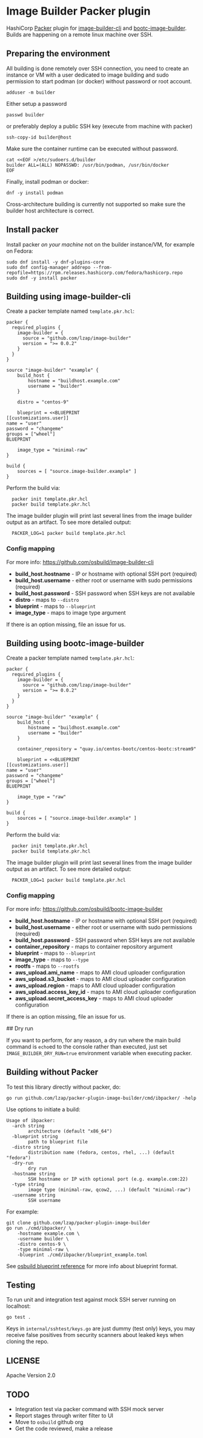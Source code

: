 # Image Builder Packer plugin

HashiCorp [Packer](https://www.packer.io/) plugin for [image-builder-cli](https://github.com/osbuild/image-builder-cli) and [bootc-image-builder](https://github.com/osbuild/bootc-image-builder). Builds are happening on a remote linux machine over SSH.

## Preparing the environment

All building is done remotely over SSH connection, you need to create an instance or VM with a user dedicated to image building and sudo permission to start podman (or docker) without password or root account.

    adduser -m builder

Either setup a password

    passwd builder

or preferably deploy a public SSH key (execute from machine with packer)

    ssh-copy-id builder@host

Make sure the container runtime can be executed without password.

```
cat <<EOF >/etc/sudoers.d/builder
builder ALL=(ALL) NOPASSWD: /usr/bin/podman, /usr/bin/docker
EOF
```

Finally, install podman or docker:

    dnf -y install podman

Cross-architecture building is currently not supported so make sure the builder host architecture is correct.

## Install packer

Install packer *on your machine* not on the builder instance/VM, for example on Fedora:

```
sudo dnf install -y dnf-plugins-core
sudo dnf config-manager addrepo --from-repofile=https://rpm.releases.hashicorp.com/fedora/hashicorp.repo
sudo dnf -y install packer
```

## Building using image-builder-cli

Create a packer template named `template.pkr.hcl`:

```
packer {
  required_plugins {
    image-builder = {
      source = "github.com/lzap/image-builder"
      version = ">= 0.0.2"
    }
  }
}

source "image-builder" "example" {
    build_host {
        hostname = "buildhost.example.com"
        username = "builder"
    }

    distro = "centos-9"

    blueprint = <<BLUEPRINT
[[customizations.user]]
name = "user"
password = "changeme"
groups = ["wheel"]
BLUEPRINT

    image_type = "minimal-raw"
}

build {
    sources = [ "source.image-builder.example" ]
}
```

Perform the build via:

      packer init template.pkr.hcl
      packer build template.pkr.hcl

The image builder plugin will print last several lines from the image builder output as an artifact. To see more detailed output:

      PACKER_LOG=1 packer build template.pkr.hcl

### Config mapping

For more info: https://github.com/osbuild/image-builder-cli

* **build_host.hostname** - IP or hostname with optional SSH port (required)
* **build_host.username** - either root or username with sudo permissions (required)
* **build_host.password** - SSH password when SSH keys are not available
* **distro** - maps to `--distro`
* **blueprint** - maps to `--blueprint`
* **image_type** - maps to image type argument

If there is an option missing, file an issue for us.

## Building using bootc-image-builder

Create a packer template named `template.pkr.hcl`:

```
packer {
  required_plugins {
    image-builder = {
      source = "github.com/lzap/image-builder"
      version = ">= 0.0.2"
    }
  }
}

source "image-builder" "example" {
    build_host {
        hostname = "buildhost.example.com"
        username = "builder"
    }

    container_repository = "quay.io/centos-bootc/centos-bootc:stream9"

    blueprint = <<BLUEPRINT
[[customizations.user]]
name = "user"
password = "changeme"
groups = ["wheel"]
BLUEPRINT

    image_type = "raw"
}

build {
    sources = [ "source.image-builder.example" ]
}
```

Perform the build via:

      packer init template.pkr.hcl
      packer build template.pkr.hcl

The image builder plugin will print last several lines from the image builder output as an artifact. To see more detailed output:

      PACKER_LOG=1 packer build template.pkr.hcl

### Config mapping

For more info: https://github.com/osbuild/bootc-image-builder

* **build_host.hostname** - IP or hostname with optional SSH port (required)
* **build_host.username** - either root or username with sudo permissions (required)
* **build_host.password** - SSH password when SSH keys are not available
* **container_repository** - maps to container repository argument
* **blueprint** - maps to `--blueprint`
* **image_type** - maps to `--type`
* **rootfs** - maps to `--rootfs`
* **aws_upload.ami_name** - maps to AMI cloud uploader configuration
* **aws_upload.s3_bucket** - maps to AMI cloud uploader configuration
* **aws_upload.region** - maps to AMI cloud uploader configuration
* **aws_upload.access_key_id** - maps to AMI cloud uploader configuration
* **aws_upload.secret_access_key** - maps to AMI cloud uploader configuration

If there is an option missing, file an issue for us.

## Dry run

If you want to perform, for any reason, a dry run where the main build command is `echo`ed to the console rather than executed, just set `IMAGE_BUILDER_DRY_RUN=true` environment variable when executing packer.

## Building without Packer

To test this library directly without packer, do:

    go run github.com/lzap/packer-plugin-image-builder/cmd/ibpacker/ -help

Use options to initiate a build:

```
Usage of ibpacker:
  -arch string
        architecture (default "x86_64")
  -blueprint string
        path to blueprint file
  -distro string
        distribution name (fedora, centos, rhel, ...) (default "fedora")
  -dry-run
        dry run
  -hostname string
        SSH hostname or IP with optional port (e.g. example.com:22)
  -type string
        image type (minimal-raw, qcow2, ...) (default "minimal-raw")
  -username string
        SSH username
```

For example:

```
git clone github.com/lzap/packer-plugin-image-builder
go run ./cmd/ibpacker/ \
    -hostname example.com \
    -username builder \
    -distro centos-9 \
    -type minimal-raw \
    -blueprint ./cmd/ibpacker/blueprint_example.toml
```

See [osbuild blueprint reference](https://osbuild.org/docs/user-guide/blueprint-reference/) for more info about blueprint format.

## Testing

To run unit and integration test against mock SSH server running on localhost:

    go test .

Keys in `internal/sshtest/keys.go` are just dummy (test only) keys, you may receive false positives from security scanners about leaked keys when cloning the repo.

## LICENSE

Apache Version 2.0

## TODO

* Integration test via packer command with SSH mock server
* Report stages through writer filter to UI
* Move to `osbuild` github org
* Get the code reviewed, make a release
